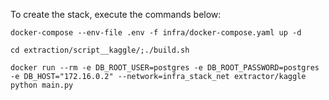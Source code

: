 To create the stack, execute the commands below:

```
docker-compose --env-file .env -f infra/docker-compose.yaml up -d
```

```
cd extraction/script__kaggle/;./build.sh
```

```
docker run --rm -e DB_ROOT_USER=postgres -e DB_ROOT_PASSWORD=postgres -e DB_HOST="172.16.0.2" --network=infra_stack_net extractor/kaggle python main.py
```
